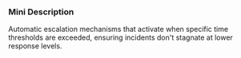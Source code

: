 ### Mini Description

Automatic escalation mechanisms that activate when specific time thresholds are exceeded, ensuring incidents don't stagnate at lower response levels.
